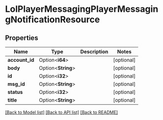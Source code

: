 # LolPlayerMessagingPlayerMessagingNotificationResource

## Properties

Name | Type | Description | Notes
------------ | ------------- | ------------- | -------------
**account_id** | Option<**i64**> |  | [optional]
**body** | Option<**String**> |  | [optional]
**id** | Option<**i32**> |  | [optional]
**msg_id** | Option<**String**> |  | [optional]
**status** | Option<**i32**> |  | [optional]
**title** | Option<**String**> |  | [optional]

[[Back to Model list]](../README.md#documentation-for-models) [[Back to API list]](../README.md#documentation-for-api-endpoints) [[Back to README]](../README.md)


